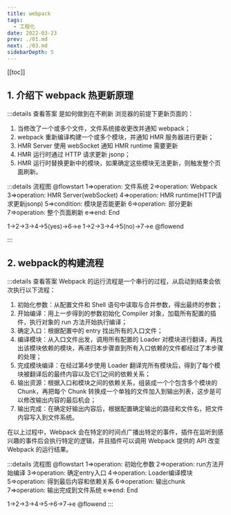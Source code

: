 ```yaml
---
title: webpack
tags: 
  - 工程化
date: 2022-03-23
prev: ./01.md
next: ./03.md
sidebarDepth: 5
---
```

[[toc]]
## 1. 介绍下 webpack 热更新原理

:::details 查看答案
是如何做到在不刷新 浏览器的前提下更新页面的：
1. 当修改了一个或多个文件，文件系统接收更改并通知 webpack；
3. webpack 重新编译构建一个或多个模块，并通知 HMR 服务器进行更新；
4. HMR Server 使用 webSocket 通知 HMR runtime 需要更新
5. HMR 运行时通过 HTTP 请求更新 jsonp；
6. HMR 运行时替换更新中的模块，如果确定这些模块无法更新，则触发整个页面刷新。

:::details 流程图
@flowstart
1=>operation: 文件系统
2=>operation: Webpack
3=>operation: HMR Server(webSocket)
4=>operation: HMR runtime(HTTP请求更新jsonp)
5=>condition: 模块是否能更新
6=>operation: 部分更新
7=>operation: 整个页面刷新
e=>end: End

1->2->3->4->5(yes)->6->e
1->2->3->4->5(no)->7->e
@flowend

:::

## 2. webpack的构建流程

:::details 查看答案
Webpack 的运⾏流程是⼀个串⾏的过程，从启动到结束会依次执⾏以下流程： 
1. 初始化参数：从配置⽂件和 Shell 语句中读取与合并参数，得出最终的参数； 
2. 开始编译：⽤上⼀步得到的参数初始化 Compiler 对象，加载所有配置的插件，执⾏对象的 run ⽅法开始执⾏编译； 
3. 确定⼊⼝：根据配置中的 entry 找出所有的⼊⼝⽂件； 
4. 编译模块：从⼊⼝⽂件出发，调⽤所有配置的 Loader 对模块进⾏翻译，再找出该模块依赖的模块，再递归本步骤直到所有⼊⼝依赖的⽂件都经过了本步骤的处理； 
5. 完成模块编译：在经过第4步使⽤ Loader 翻译完所有模块后，得到了每个模块被翻译后的最终内容以及它们之间的依赖关系； 
6. 输出资源：根据⼊⼝和模块之间的依赖关系，组装成⼀个个包含多个模块的 Chunk，再把每个 Chunk 转换成⼀个单独的⽂件加⼊到输出列表，这步是可以修改输出内容的最后机会； 
7. 输出完成：在确定好输出内容后，根据配置确定输出的路径和⽂件名，把⽂件内容写⼊到⽂件系统。

在以上过程中，Webpack 会在特定的时间点⼴播出特定的事件，插件在监听到感兴趣的事件后会执⾏特定的逻辑，并且插件可以调⽤ Webpack 提供的 API 改变 Webpack 的运⾏结果。

:::details 流程图
@flowstart
1=>operation: 初始化参数
2=>operation: run方法开始编译
3=>operation: 确定entry入口
4=>operation: Loader编译模块
5=>operation: 得到最后内容和依赖关系
6=>operation: 输出chunk
7=>operation: 输出完成到文件系统
e=>end: End

1->2->3->4->5->6->7->e
@flowend
:::